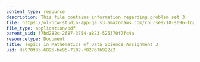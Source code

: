 ```yaml
---
content_type: resource
description: This file contains information regarding problem set 3.
file: https://ol-ocw-studio-app-qa.s3.amazonaws.com/courses/18-s096-topics-in-mathematics-of-data-science-fall-2015/de970f3b6895be957102f827b7b922e2_MIT18_S096F15_Homework_3.pdf
file_type: application/pdf
parent_uid: f7bd282c-2687-3754-a823-525370f7fc4a
resourcetype: Document
title: Topics in Mathematics of Data Science Assignment 3
uid: de970f3b-6895-be95-7102-f827b7b922e2
---
```

